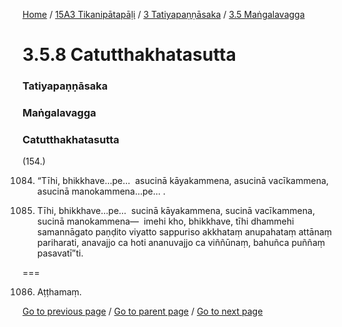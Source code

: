 
[Home](/) / [15A3 Tikanipātapāḷi](/tipitaka/15A3.md) / [3 Tatiyapaṇṇāsaka](/tipitaka/15A3/3.md) / [3.5 Maṅgalavagga](/tipitaka/15A3/3/3.5.md)

# 3.5.8 Catutthakhatasutta

### Tatiyapaṇṇāsaka

### Maṅgalavagga

### Catutthakhatasutta

(154.)

1084. “Tīhi, bhikkhave…pe…  asucinā kāyakammena, asucinā vacīkammena, asucinā manokammena…pe… .

1085. Tīhi, bhikkhave…pe…  sucinā kāyakammena, sucinā vacīkammena, sucinā manokammena—  imehi kho, bhikkhave, tīhi dhammehi samannāgato paṇḍito viyatto sappuriso akkhataṃ anupahataṃ attānaṃ pariharati, anavajjo ca hoti ananuvajjo ca viññūnaṃ, bahuñca puññaṃ pasavatī”ti.

===

1086. Aṭṭhamaṃ.



[Go to previous page](/tipitaka/15A3/3/3.5/3.5.7.md) / [Go to parent page](/tipitaka/15A3/3/3.5.md) / [Go to next page](/tipitaka/15A3/3/3.5/3.5.9.md)


